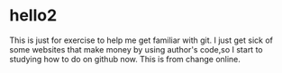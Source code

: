 # hello2
This is just for exercise to help me get familiar with git.
I just get sick of some websites that make money by using author's code,so I start to studying how to do on github now.
This is from change online.
